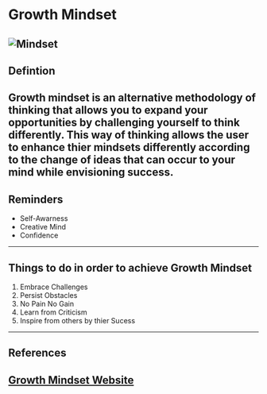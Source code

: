 # Growth Mindset
![Mindset](https://i.pinimg.com/474x/e8/e0/a6/e8e0a6cabfebe8705858b36c118ff758.jpg)
---
## Defintion
**Growth mindset** is an alternative methodology of thinking that allows you to expand your opportunities by challenging yourself to think differently. This way of thinking allows the user to enhance thier mindsets differently according to the change of ideas that can occur to your mind while envisioning success. 
---
## Reminders
- Self-Awarness
- Creative Mind
- Confidence
---
## Things to do in order to achieve Growth Mindset
1. Embrace Challenges
2. Persist Obstacles
3. No Pain No Gain
4. Learn from Criticism
5. Inspire from others by thier Sucess
---
## References
[Growth Mindset Website](https://www.atlassian.com/blog/inside-atlassian/growth-mindset)
---
